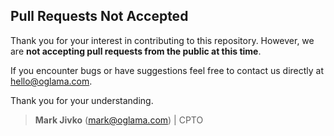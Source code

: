 ## Pull Requests Not Accepted

Thank you for your interest in contributing to this repository. However, we are **not accepting pull requests from the public at this time**.

If you encounter bugs or have suggestions feel free to contact us directly at <hello@oglama.com>.

Thank you for your understanding.

> **Mark Jivko** (<mark@oglama.com>) | CPTO
